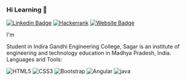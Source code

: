 ### Hi Learning 👋
[![Linkedin Badge](https://img.shields.io/badge/-Keshri-blue?style=flat-square&logo=Linkedin&logoColor=white&link=https://www.linkedin.com/in/keshribhan-suryavanshi-740990199/)](https://linkedin.com/in/keshribhan-suryavanshi-740990199/)
[![Hackerrank](https://img.shields.io/badge/WebSite-Keshri-green)](https://www.hackerrank.com/keshari0921)
[![Website Badge](https://img.shields.io/badge/StackOverflow-Keshri-yellow)](https://stackoverflow.com/users/12645746/kesharibhan-suryavanshi-)


I'm

Student in Indira Gandhi Engineering College, Sagar is an institute of engineering and technology education in Madhya Pradesh, India.
Languages and Tools:

<img alt="HTML5" src="https://img.shields.io/badge/html5-%23E34F26.svg?style=flat-square&logo=html5&logoColor=white"/>
 <img alt="CSS3" src="https://img.shields.io/badge/css3-%231572B6.svg?style=flat-square&logo=css3&logoColor=white"/> 
  <img alt="Bootstrap" src="https://img.shields.io/badge/bootstrap-%23563D7C.svg?style=flat-square&logo=bootstrap&logoColor=white"/> 
  <img alt="Angular" src="https://img.shields.io/badge/angular-%23DD0031.svg?flat-square&logo=angular&logoColor=white"/> 
   <img alt="java" src="https://img.shields.io/badge/java-%230031.svg?flat-square logo=java logo Color=Sky Blue"/>

<!--
**Keshari07/Keshari07** is a ✨ _special_ ✨ repository because its `README.md` (this file) appears on your GitHub profile.

Here are some ideas to get you started:

- 🔭 I’m currently working on ...
- 🌱 I’m currently learning ...
- 👯 I’m looking to collaborate on ...
- 🤔 I’m looking for help with ...
- 💬 Ask me about ...
- 📫 How to reach me: ...
- 😄 Pronouns: ...
- ⚡ Fun fact: ...
-->
